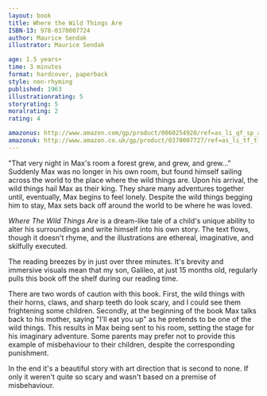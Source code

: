 ```yaml
---
layout: book
title: Where the Wild Things Are
ISBN-13: 978-0370007724
author: Maurice Sendak
illustrator: Maurice Sendak

age: 1.5 years+
time: 3 minutes
format: hardcover, paperback
style: non-rhyming
published: 1963
illustrationrating: 5
storyrating: 5
moralrating: 2
rating: 4

amazonus: http://www.amazon.com/gp/product/0060254920/ref=as_li_qf_sp_asin_il_tl?ie=UTF8&tag=chilslitere0b-20&linkCode=as2&camp=1789&creative=9325&creativeASIN=0060254920
amazonuk: http://www.amazon.co.uk/gp/product/0370007727/ref=as_li_tf_tl?ie=UTF8&tag=chilsliterevi-21&linkCode=as2&camp=1634&creative=6738&creativeASIN=0370007727
---
```


"That very night in Max's room a forest grew, and grew, and grew..." Suddenly Max was no longer in his own room, but found himself sailing across the world to the place where the wild things are. Upon his arrival, the wild things hail Max as their king. They share many adventures together until, eventually, Max begins to feel lonely. Despite the wild things begging him to stay, Max sets back off around the world to be where he was loved.

*Where The Wild Things Are* is a dream-like tale of a child's unique ability to alter his surroundings and write himself into his own story. The text flows, though it doesn't rhyme, and the illustrations are ethereal, imaginative, and skilfully executed.

The reading breezes by in just over three minutes. It's brevity and immersive visuals mean that my son, Galileo, at just 15 months old, regularly pulls this book off the shelf during our reading time.

There are two words of caution with this book. First, the wild things with their horns, claws, and sharp teeth do look scary, and I could see them frightening some children. Secondly, at the beginning of the book Max talks back to his mother, saying "I'll eat you up" as he pretends to be one of the wild things. This results in Max being sent to his room, setting the stage for his imaginary adventure. Some parents may prefer not to provide this example of misbehaviour to their children, despite the corresponding punishment.

In the end it's a beautiful story with art direction that is second to none. If only it weren't quite so scary and wasn't based on a premise of misbehaviour.